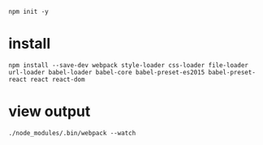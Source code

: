 `npm init -y`

# install 
`npm install --save-dev webpack style-loader css-loader file-loader url-loader babel-loader babel-core babel-preset-es2015 babel-preset-react react react-dom`

# view output
`./node_modules/.bin/webpack --watch`
